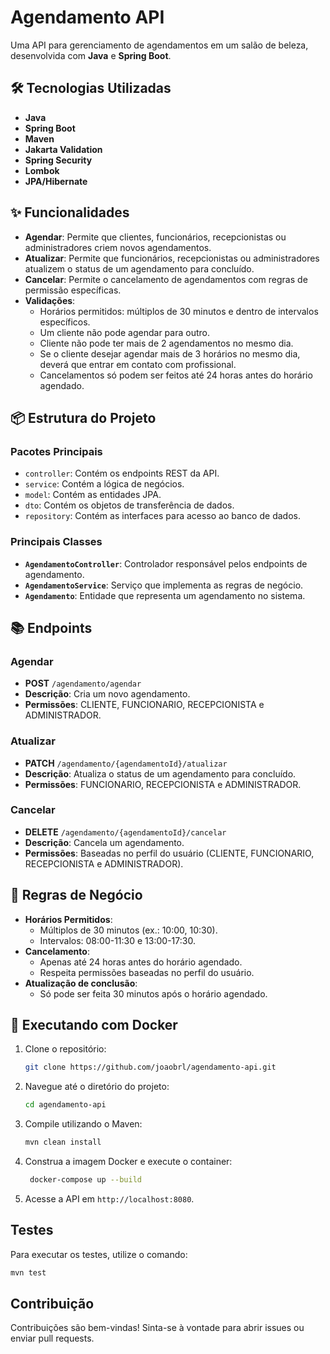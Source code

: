 # Agendamento API

Uma API para gerenciamento de agendamentos em um salão de beleza, desenvolvida com **Java** e **Spring Boot**.

## 🛠 Tecnologias Utilizadas

- **Java**
- **Spring Boot**
- **Maven**
- **Jakarta Validation**
- **Spring Security**
- **Lombok**
- **JPA/Hibernate**

## ✨ Funcionalidades

- **Agendar**: Permite que clientes, funcionários, recepcionistas ou administradores criem novos agendamentos.
- **Atualizar**: Permite que funcionários, recepcionistas ou administradores atualizem o status de um agendamento para concluído.
- **Cancelar**: Permite o cancelamento de agendamentos com regras de permissão específicas.
- **Validações**:
  - Horários permitidos: múltiplos de 30 minutos e dentro de intervalos específicos.
  - Um cliente não pode agendar para outro.
  - Cliente não pode ter mais de 2 agendamentos no mesmo dia.
  - Se o cliente desejar agendar mais de 3 horários no mesmo dia, deverá que entrar em contato com profissional.
  - Cancelamentos só podem ser feitos até 24 horas antes do horário agendado.

## 📦 Estrutura do Projeto

### Pacotes Principais

- `controller`: Contém os endpoints REST da API.
- `service`: Contém a lógica de negócios.
- `model`: Contém as entidades JPA.
- `dto`: Contém os objetos de transferência de dados.
- `repository`: Contém as interfaces para acesso ao banco de dados.

### Principais Classes

- **`AgendamentoController`**: Controlador responsável pelos endpoints de agendamento.
- **`AgendamentoService`**: Serviço que implementa as regras de negócio.
- **`Agendamento`**: Entidade que representa um agendamento no sistema.

## 📚 Endpoints

### Agendar

- **POST** `/agendamento/agendar`
- **Descrição**: Cria um novo agendamento.
- **Permissões**: CLIENTE, FUNCIONARIO, RECEPCIONISTA e ADMINISTRADOR.

### Atualizar

- **PATCH** `/agendamento/{agendamentoId}/atualizar`
- **Descrição**: Atualiza o status de um agendamento para concluído.
- **Permissões**: FUNCIONARIO, RECEPCIONISTA e ADMINISTRADOR.

### Cancelar

- **DELETE** `/agendamento/{agendamentoId}/cancelar`
- **Descrição**: Cancela um agendamento.
- **Permissões**: Baseadas no perfil do usuário (CLIENTE, FUNCIONARIO, RECEPCIONISTA e ADMINISTRADOR).

## 🧠 Regras de Negócio

- **Horários Permitidos**:
  - Múltiplos de 30 minutos (ex.: 10:00, 10:30).
  - Intervalos: 08:00-11:30 e 13:00-17:30.
- **Cancelamento**:
  - Apenas até 24 horas antes do horário agendado.
  - Respeita permissões baseadas no perfil do usuário.
- **Atualização de conclusão**:
  - Só pode ser feita 30 minutos após o horário agendado.

## 🚢 Executando com Docker

1. Clone o repositório:
   ```bash
   git clone https://github.com/joaobrl/agendamento-api.git
   ```
2. Navegue até o diretório do projeto:
   ```bash
   cd agendamento-api
   ```
3. Compile utilizando o Maven:
   ```bash
   mvn clean install
   ```
4. Construa a imagem Docker e execute o container:
   ```bash
    docker-compose up --build
   ```
5. Acesse a API em `http://localhost:8080`.

## Testes

Para executar os testes, utilize o comando:
```bash
mvn test
```

## Contribuição

Contribuições são bem-vindas! Sinta-se à vontade para abrir issues ou enviar pull requests.

```
